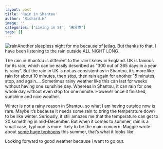 ```yaml
---
layout: post
title: 'Rain in Shantou'
author: 'Richard.H'
image: ''
categories: ['Living in ST', '未分类']
tags: []
---
```


![rain](http://aycu10.webshots.com/image/6209/2005941234069714569_rs.jpg)Another sleepless night for me because of jetlag. But thanks to that, I have been listening to the rain outside ALL NIGHT LONG.

The rain in Shantou is different to the rain I know in England. UK is famous for its rain, which can be easily described as “300 out of 365 days in a year is rainy”. But the rain in UK is not as consistent as in Shantou, it’s more like rain for about 10 minutes, then stop, then rain again for another 15 minutes, stop, and again…. Sometimes rainy weather like this can last for weeks without having one sunshine day. Whereas in Shantou, it can rain for one whole day without even stop for one minute. However once it finished, sunshine and nice weather.

Winter is not a rainy reason in Shantou, so what I am having outside now is rare. Maybe it’s because it needs some rain to bring the temperature down to be like winter. Seriously, it still amazes me that the temperature can get to 20 something in mid-December. But when it comes to summer, rain is a small case, typhoon is more likely to be the main concern. Maggie wrote about [some huge typhoons](http://myshantou.net/index.php?s=typhoon) this summer, that’s what it looks like.

Looking forward to good weather because I want to go out.

